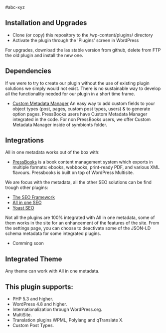 #abc-xyz

## Installation and Upgrades

* Clone (or copy) this repository to the /wp-content/plugins/ directory
* Activate the plugin through the 'Plugins' screen in WordPress

For upgrades, download the las stable version from github, delete from FTP the old plugin and install the new one.

## Dependencies

If we were to try to create our plugin without the use of existing plugin solutions we simply would not exist. There is no sustainable way to develop all the functionality needed for our plugin in a short time frame.

* [Custom Metadata Manager](https://github.com/Automattic/custom-metadata) An easy way to add custom fields to your object types (post, pages, custom post types, users) & to generate option pages. PressBooks users have Custom Metadata Manager integrated in the code. For non PressBooks users, we offer Custom Metadata Manager inside of symbionts folder.

## Integrations

All in one metadata works out of the box with:

* [PressBooks](http://github.com/pressbooks/pressbooks/) is a book content management system which exports in multiple formats: ebooks, webbooks, print-ready PDF, and various XML flavours. Pressbooks is built on top of WordPress Multisite.

We are focus with the metadata, all the other SEO solutions can be find trough other plugins:

* [The SEO Framework](https://wordpress.org/plugins/autodescription/)
* [All in one SEO](https://wordpress.org/plugins/all-in-one-seo-pack/)
* [Yoast SEO](https://wordpress.org/plugins/wordpress-seo/)

Not all the plugins are 100% integrated with All in one metadata, some of them works in the site for an enhancement of the features of the site. From the settings page, you can choose to deactivate some of the JSON-LD schema metadata for some integrated plugins.

* Comming soon

## Integrated Theme

Any theme can work with All in one metadata.

## This plugin supports:

* PHP 5.3 and higher.
* WordPress 4.8 and higher.
* Internationalization through WordPress.org.
* MultiSite.
* Translation plugins WPML, Polylang and qTranslate X.
* Custom Post Types.
